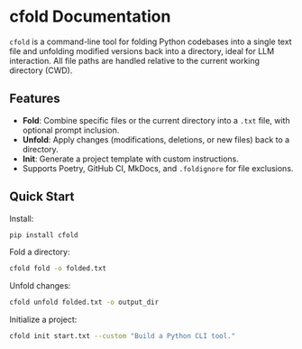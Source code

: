 # cfold Documentation

`cfold` is a command-line tool for folding Python codebases into a single text file and unfolding modified versions back into a directory, ideal for LLM interaction. All file paths are handled relative to the current working directory (CWD).

## Features

- **Fold**: Combine specific files or the current directory into a `.txt` file, with optional prompt inclusion.
- **Unfold**: Apply changes (modifications, deletions, or new files) back to a directory.
- **Init**: Generate a project template with custom instructions.
- Supports Poetry, GitHub CI, MkDocs, and `.foldignore` for file exclusions.

## Quick Start

Install:

```bash
pip install cfold
```

Fold a directory:

```bash
cfold fold -o folded.txt
```

Unfold changes:

```bash
cfold unfold folded.txt -o output_dir
```

Initialize a project:

```bash
cfold init start.txt --custom "Build a Python CLI tool."
```
